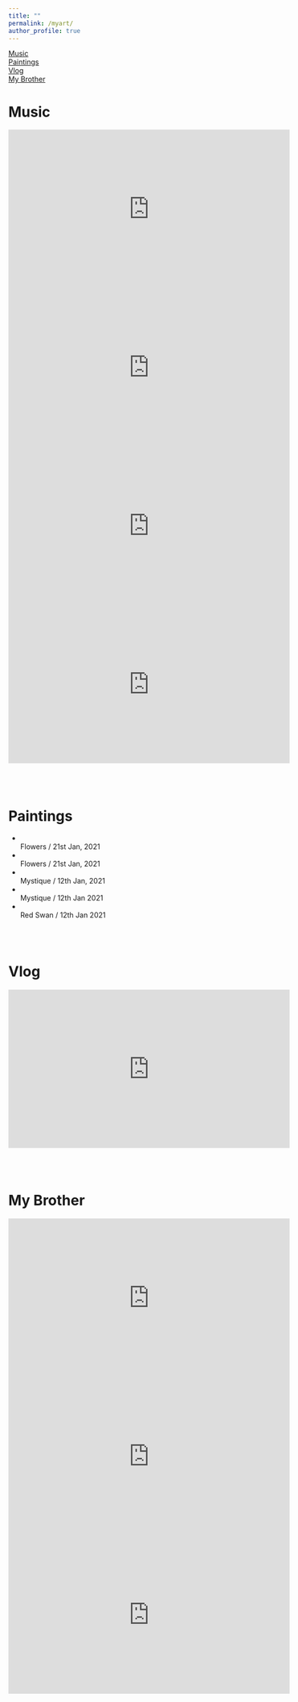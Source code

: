 ```yaml
---
title: ""
permalink: /myart/
author_profile: true
---
```


<div class="mini-navigation">
<a href="#music">Music</a><br> 
<a href="#paintings">Paintings</a><br>
<a href="#vlog">Vlog</a><br>
<a href="#mybrother">My Brother</a>
</div>

<h1 id="music" class="myart-h1"> Music </h1>

<!-- Music covers and travel vlogging -- <a target="_blank" href="https://www.youtube.com/channel/UCU1TMnEt0J1UJZfMW1Gixgg?view_as=subscriber" target="_blank">YouTube</a>.  -->

<iframe width="560" height="315" src="https://www.youtube.com/embed/3YIDgdMypgk" title="YouTube video player" frameborder="0" allow="accelerometer; autoplay; clipboard-write; encrypted-media; gyroscope; picture-in-picture" allowfullscreen></iframe>
<div class="space"></div>

<iframe width="560" height="315" src="https://www.youtube.com/embed/oSb1upwDZ0k" title="YouTube video player" frameborder="0" allow="accelerometer; autoplay; clipboard-write; encrypted-media; gyroscope; picture-in-picture" allowfullscreen></iframe>
<div class="space"></div>

<iframe width="560" height="315" src="https://www.youtube.com/embed/Lq7ApSWUQo0" title="YouTube video player" frameborder="0" allow="accelerometer; autoplay; clipboard-write; encrypted-media; gyroscope; picture-in-picture" allowfullscreen></iframe>

<div class="space"></div>
<iframe width="560" height="315" src="https://www.youtube.com/embed/Ywtxt9mZO7o" title="YouTube video player" frameborder="0" allow="accelerometer; autoplay; clipboard-write; encrypted-media; gyroscope; picture-in-picture" allowfullscreen></iframe>
<div class="space"></div>

<br><br>
<h1 id="paintings" class="myart-h1"> Paintings </h1>

<div class="paintings_wrapper">
	<ul>
		<span><a target="_blank" href="/paintings/acrylic-1-2.jpg"><li class="paintings" style="background-image: url('/paintings/acrylic-1-2_small.jpg');"></li></a><span class="p_desc">Flowers / 21st Jan, 2021</span></span>
		<span><a target="_blank" href="/paintings/acrylic-3-2.jpg"><li class="paintings" style="background-image: url('/paintings/acrylic-3-2_small.jpg');"></li></a><span class="p_desc">Flowers / 21st Jan, 2021</span></span>
		<span><a target="_blank" href="/paintings/abstract_2.JPG"><li class="paintings" style="background-image: url('/paintings/abstract_2_small.JPG');"></li></a><span class="p_desc">Mystique / 12th Jan, 2021</span></span>
		<span><a target="_blank" href="/paintings/abstract_1.JPG"><li class="paintings" style="background-image: url('/paintings/abstract_1_small.JPG');"></li></a><span class="p_desc">Mystique / 12th Jan 2021</span></span>
		<span><a target="_blank" href="/paintings/dancer_1.jpeg"><li class="paintings" style="background-image: url('/paintings/dancer_1_small.jpeg');"></li></a><span class="p_desc">Red Swan / 12th Jan 2021</span></span>
	</ul>
</div>

<br><br>
<h1 id="vlog" class="myart-h1"> Vlog </h1>

<!-- <iframe width="560" height="315" src="https://www.youtube.com/embed/mXOKP0770v0" title="YouTube video player" frameborder="0" allow="accelerometer; autoplay; clipboard-write; encrypted-media; gyroscope; picture-in-picture" allowfullscreen></iframe>
<div class="space"></div> -->

<iframe width="560" height="315" src="https://www.youtube.com/embed/jfONf3SEbOE" title="YouTube video player" frameborder="0" allow="accelerometer; autoplay; clipboard-write; encrypted-media; gyroscope; picture-in-picture" allowfullscreen></iframe>
<div class="space"></div>

<!-- <iframe width="560" height="315" src="https://www.youtube.com/embed/x43VPsXG7WA" title="YouTube video player" frameborder="0" allow="accelerometer; autoplay; clipboard-write; encrypted-media; gyroscope; picture-in-picture" allowfullscreen></iframe>
<div class="space"></div> -->

<br><br>
<h1 id="mybrother" class="myart-h1"> My Brother </h1>

<iframe width="560" height="315" src="https://www.youtube.com/embed/V50Vk6jXD10" title="YouTube video player" frameborder="0" allow="accelerometer; autoplay; clipboard-write; encrypted-media; gyroscope; picture-in-picture" allowfullscreen></iframe>
<div class="space"></div>

<iframe width="560" height="315" src="https://www.youtube.com/embed/BAvf6RHjjJE" title="YouTube video player" frameborder="0" allow="accelerometer; autoplay; clipboard-write; encrypted-media; gyroscope; picture-in-picture" allowfullscreen></iframe>
<div class="space"></div>

<iframe width="560" height="315" src="https://www.youtube.com/embed/Ywc2_rgXRCA" title="YouTube video player" frameborder="0" allow="accelerometer; autoplay; clipboard-write; encrypted-media; gyroscope; picture-in-picture" allowfullscreen></iframe>
<div class="space"></div>